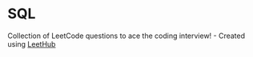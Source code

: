 # SQL
Collection of LeetCode questions to ace the coding interview! - Created using [LeetHub](https://github.com/QasimWani/LeetHub)
